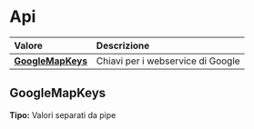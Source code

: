 # Api

| Valore | Descrizione |
| :--- | :--- |
| [**GoogleMapKeys**](api.md#googlemapkeys) | Chiavi per i webservice di Google |

## GoogleMapKeys

**Tipo:** Valori separati da pipe


